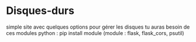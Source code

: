 # Disques-durs
simple site avec quelques options pour gérer les disques
tu auras besoin de ces modules python : pip install module (module : flask, flask_cors, psutil)
